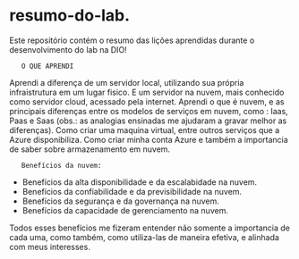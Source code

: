 # resumo-do-lab.
Este repositório contém o resumo das lições aprendidas durante o desenvolvimento do lab na DIO!

       O QUE APRENDI
Aprendi a diferença de um servidor local, utilizando sua própria infraistrutura em um lugar fisico. E um servidor na nuvem, mais conhecido como servidor cloud, acessado pela internet.
Aprendi o que é nuvem, e as principais diferenças entre os modelos de serviços em nuvem, como : Iaas, Paas e Saas (obs.: as analogias ensinadas me ajudaram a gravar melhor as diferenças).
Como criar uma maquina virtual, entre outros serviços que a Azure disponibiliza.
Como criar minha conta Azure e também a importancia de saber sobre armazenamento em nuvem.


       Benefícios da nuvem: 
- Benefícios da alta disponibilidade e da escalabidade na nuvem. 
- Benefícios da confiabilidade e da previsibilidade na nuvem.
- Benefícios da segurança e da governança na nuvem.
- Benefícios da capacidade de gerenciamento na nuvem.

Todos esses benefícios me fizeram entender não somente a importancia de cada uma, como também, como utiliza-las de maneira efetiva, e alinhada com meus interesses.
